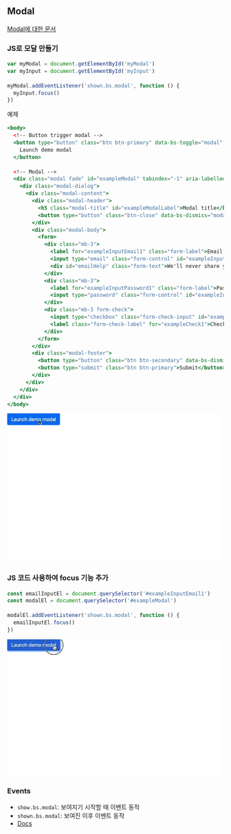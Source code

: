 ## Modal
[Modal에 대한 문서](https://getbootstrap.com/docs/5.1/components/modal/)

### JS로 모달 만들기

```jsx
var myModal = document.getElementById('myModal')
var myInput = document.getElementById('myInput')

myModal.addEventListener('shown.bs.modal', function () {
  myInput.focus()
})
```

예제

```jsx
<body>
  <!-- Button trigger modal -->
  <button type="button" class="btn btn-primary" data-bs-toggle="modal" data-bs-target="#exampleModal">
    Launch demo modal
  </button>

  <!-- Modal -->
  <div class="modal fade" id="exampleModal" tabindex="-1" aria-labelledby="exampleModalLabel" aria-hidden="true">
    <div class="modal-dialog">
      <div class="modal-content">
        <div class="modal-header">
          <h5 class="modal-title" id="exampleModalLabel">Modal title</h5>
          <button type="button" class="btn-close" data-bs-dismiss="modal" aria-label="Close"></button>
        </div>
        <div class="modal-body">
          <form>
            <div class="mb-3">
              <label for="exampleInputEmail1" class="form-label">Email address</label>
              <input type="email" class="form-control" id="exampleInputEmail1" aria-describedby="emailHelp">
              <div id="emailHelp" class="form-text">We'll never share your email with anyone else.</div>
            </div>
            <div class="mb-3">
              <label for="exampleInputPassword1" class="form-label">Password</label>
              <input type="password" class="form-control" id="exampleInputPassword1">
            </div>
            <div class="mb-3 form-check">
              <input type="checkbox" class="form-check-input" id="exampleCheck1">
              <label class="form-check-label" for="exampleCheck1">Check me out</label>
            </div>
          </form>
        </div>
        <div class="modal-footer">
          <button type="button" class="btn btn-secondary" data-bs-dismiss="modal">Close</button>
          <button type="submit" class="btn btn-primary">Submit</button>
        </div>
      </div>
    </div>
  </div>
</body>
```

<img src="./images/6.gif" width="500px">

### JS 코드 사용하여 focus 기능 추가

```jsx
const emailInputEl = document.querySelector('#exampleInputEmail1')
const modalEl = document.querySelector('#exampleModal')

modalEl.addEventListener('shown.bs.modal', function () {
  emailInputEl.focus()
})
```

<img src="./images/7.gif" width="500px">


### Events

- `show.bs.modal`: 보여지기 시작할 때 이벤트 동작
- `shown.bs.modal`: 보여진 이후 이벤트 동작
- [Docs](https://getbootstrap.com/docs/5.1/components/modal/)